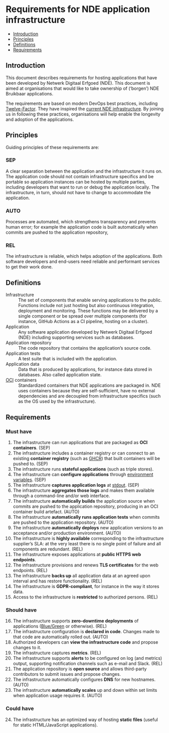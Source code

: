 # Requirements for NDE application infrastructure

* [Introduction](#introduction)
* [Principles](#principles)
* [Definitions](#definitions)
* [Requirements](#requirements)

## Introduction

This document describes requirements for hosting applications that have been developed by Netwerk Digitaal Erfgoed (NDE).
This document is aimed at organisations that would like to take ownership of (‘borgen’) NDE Bruikbaar applications.

The requirements are based on modern DevOps best practices, including [Twelve-Factor](https://12factor.net).
They have inspired the [current NDE infrastructure](https://github.com/netwerk-digitaal-erfgoed/infrastructure).
By joining us in following these practices,
organisations will help enable the longevity and adoption of the applications.

## Principles

Guiding principles of these requirements are:

### SEP

A clear separation between the application and the infrastructure it runs on. 
The application code should not contain infrastructure specifics and be portable so application instances can be hosted by multiple parties, including developers that want to run or debug the application locally.
The infrastructure, in turn, should not have to change to accommodate the application.

### AUTO 

Processes are automated, which strengthens transparency and prevents human error;
for example the application code is built automatically when commits are pushed to the application repository,

### REL

The infrastructure is reliable, which helps adoption of the applications.
Both software developers and end-users need reliable and performant services to get their work done.

## Definitions

<dl>
    <dt>Infrastructure</dt>
    <dd>The set of components that enable serving applications to the public. Functions include not just hosting but also continuous integration, deployment and monitoring. These functions may be delivered by a single component or be spread over multiple components (for instance, GitHub Actions as a CI pipeline, hosting on a cluster).</dd>
    <dt>Application</dt>
    <dd>Any software application developed by Netwerk Digitaal Erfgoed (NDE) including supporting services such as databases.</dd>
    <dt>Application repository</dt>
    <dd>The code repository that contains the application’s source code.</dd>
    <dt>Application tests</dt>
    <dd>A test suite that is included with the application.</dd>
    <dt>Application data</dt>
    <dd>Data that is produced by applications, for instance data stored in databases. Also called application state.</dd>
    <dt><a href="https://opencontainers.org">OCI</a> containers</dt>
    <dd>Standardized containers that NDE applications are packaged in. NDE uses  containers because they are self-sufficient, have no external dependencies and are decoupled from infrastructure specifics (such as the OS used by the infrastructure).</dd>
</dl>

## Requirements

### Must have

1. The infrastructure can run applications that are packaged as **OCI containers**. (SEP)
2. The infrastructure includes a container registry or can connect to an existing **container registry** (such as [GHCR](https://github.com/features/packages)) that built containers will be pushed to. (SEP)
3. The infrastructure runs **stateful applications** (such as triple stores).
4. The infrastructure can **configure applications** through [environment variables](https://12factor.net/config). (SEP)
5. The infrastructure **captures application logs** at [stdout](https://12factor.net/logs). (SEP)
6. The infrastructure **aggregates those logs** and makes them available through a command-line and/or web interface.
7. The infrastructure **automatically builds** the application source when commits are pushed to the application repository, producing in an OCI container build artefact. (AUTO)
8. The infrastructure **automatically runs application tests** when commits are pushed to the application repository. (AUTO)
9. The infrastructure **automatically deploys** new application versions to an acceptance and/or production environment. (AUTO)
10. The infrastructure is **highly available** corresponding to the infrastructure supplier’s SLA:
   at the very least there is no single point of failure and all components are redundant. (REL)
11. The infrastructure exposes applications at **public HTTPS web endpoints**.
12. The infrastructure provisions and renews **TLS certificates** for the web endpoints. (REL)
13. The infrastructure **backs up** all application data at an agreed upon interval and has restore functionality. (REL)
14. The infrastructure is **GDPR-compliant**, for instance in the way it stores data.
15. Access to the infrastructure is **restricted** to authorized persons. (REL)

### Should have

16. The infrastructure supports **zero-downtime deployments** of applications ([Blue/Green](https://martinfowler.com/bliki/BlueGreenDeployment.html) or otherwise). (REL)
17. The infrastructure configuration is **declared in code**. Changes made to that code are automatically rolled out. (AUTO)
18. Authorized developers can **view the infrastructure code** and propose changes to it.
19. The infrastructure captures **metrics**. (REL)
20. The infrastructure supports **alerts** to be configured on log (and metrics) output, supporting notification channels such as e-mail and Slack. (REL)
21. The application repository is **open source** and allows third-party contributors to submit issues and propose changes.
22. The infrastructure automatically configures **DNS** for new hostnames. (AUTO)
23. The infrastructure **automatically scales** up and down within set limits when application usage requires it. (AUTO)

### Could have

24. The infrastructure has an optimized way of hosting **static files** (useful for static HTML/JavaScript applications).
